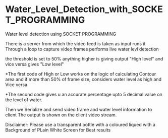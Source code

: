 # Water_Level_Detection_with_SOCKET_PROGRAMMING
Water level detection using SOCKET PROGRAMMING 


There is a server from which the video feed is taken as input runs it Through a loop to capture video frames performs live water levl detection   

the threshold is set to 50% anything higher is giving output "High level" and vice versa gives "Low level"

*The first code of High or Low works on the logic of calculating Contour area and if more than 50% of frame size, considers water level as high and Vice versa  

*The second code gives u an accurate percentage upto 5 decimal value on the level of water.

Then we Serialize and send video frame and water level information to client
The output is shown on the client video stream.  

Disclaimer: Please use a transparent bottle with a coloured liqued with a Background of PLain White Screen for Best results
